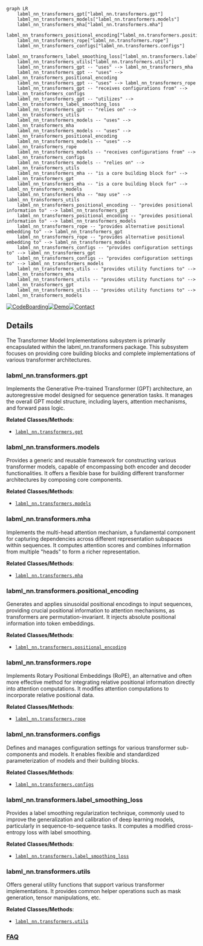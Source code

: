 ```mermaid
graph LR
    labml_nn_transformers_gpt["labml_nn.transformers.gpt"]
    labml_nn_transformers_models["labml_nn.transformers.models"]
    labml_nn_transformers_mha["labml_nn.transformers.mha"]
    labml_nn_transformers_positional_encoding["labml_nn.transformers.positional_encoding"]
    labml_nn_transformers_rope["labml_nn.transformers.rope"]
    labml_nn_transformers_configs["labml_nn.transformers.configs"]
    labml_nn_transformers_label_smoothing_loss["labml_nn.transformers.label_smoothing_loss"]
    labml_nn_transformers_utils["labml_nn.transformers.utils"]
    labml_nn_transformers_gpt -- "uses" --> labml_nn_transformers_mha
    labml_nn_transformers_gpt -- "uses" --> labml_nn_transformers_positional_encoding
    labml_nn_transformers_gpt -- "uses" --> labml_nn_transformers_rope
    labml_nn_transformers_gpt -- "receives configurations from" --> labml_nn_transformers_configs
    labml_nn_transformers_gpt -- "utilizes" --> labml_nn_transformers_label_smoothing_loss
    labml_nn_transformers_gpt -- "relies on" --> labml_nn_transformers_utils
    labml_nn_transformers_models -- "uses" --> labml_nn_transformers_mha
    labml_nn_transformers_models -- "uses" --> labml_nn_transformers_positional_encoding
    labml_nn_transformers_models -- "uses" --> labml_nn_transformers_rope
    labml_nn_transformers_models -- "receives configurations from" --> labml_nn_transformers_configs
    labml_nn_transformers_models -- "relies on" --> labml_nn_transformers_utils
    labml_nn_transformers_mha -- "is a core building block for" --> labml_nn_transformers_gpt
    labml_nn_transformers_mha -- "is a core building block for" --> labml_nn_transformers_models
    labml_nn_transformers_mha -- "may use" --> labml_nn_transformers_utils
    labml_nn_transformers_positional_encoding -- "provides positional information to" --> labml_nn_transformers_gpt
    labml_nn_transformers_positional_encoding -- "provides positional information to" --> labml_nn_transformers_models
    labml_nn_transformers_rope -- "provides alternative positional embedding to" --> labml_nn_transformers_gpt
    labml_nn_transformers_rope -- "provides alternative positional embedding to" --> labml_nn_transformers_models
    labml_nn_transformers_configs -- "provides configuration settings to" --> labml_nn_transformers_gpt
    labml_nn_transformers_configs -- "provides configuration settings to" --> labml_nn_transformers_models
    labml_nn_transformers_utils -- "provides utility functions to" --> labml_nn_transformers_mha
    labml_nn_transformers_utils -- "provides utility functions to" --> labml_nn_transformers_gpt
    labml_nn_transformers_utils -- "provides utility functions to" --> labml_nn_transformers_models
```

[![CodeBoarding](https://img.shields.io/badge/Generated%20by-CodeBoarding-9cf?style=flat-square)](https://github.com/CodeBoarding/CodeBoarding)[![Demo](https://img.shields.io/badge/Try%20our-Demo-blue?style=flat-square)](https://www.codeboarding.org/demo)[![Contact](https://img.shields.io/badge/Contact%20us%20-%20contact@codeboarding.org-lightgrey?style=flat-square)](mailto:contact@codeboarding.org)

## Details

The Transformer Model Implementations subsystem is primarily encapsulated within the labml_nn.transformers package. This subsystem focuses on providing core building blocks and complete implementations of various transformer architectures.

### labml_nn.transformers.gpt
Implements the Generative Pre-trained Transformer (GPT) architecture, an autoregressive model designed for sequence generation tasks. It manages the overall GPT model structure, including layers, attention mechanisms, and forward pass logic.


**Related Classes/Methods**:

- <a href="https://github.com/labmlai/annotated_deep_learning_paper_implementations/blob/master/labml_nn/transformers/gpt" target="_blank" rel="noopener noreferrer">`labml_nn.transformers.gpt`</a>


### labml_nn.transformers.models
Provides a generic and reusable framework for constructing various transformer models, capable of encompassing both encoder and decoder functionalities. It offers a flexible base for building different transformer architectures by composing core components.


**Related Classes/Methods**:

- <a href="https://github.com/labmlai/annotated_deep_learning_paper_implementations/blob/master/labml_nn/transformers/models.py" target="_blank" rel="noopener noreferrer">`labml_nn.transformers.models`</a>


### labml_nn.transformers.mha
Implements the multi-head attention mechanism, a fundamental component for capturing dependencies across different representation subspaces within sequences. It computes attention scores and combines information from multiple "heads" to form a richer representation.


**Related Classes/Methods**:

- <a href="https://github.com/labmlai/annotated_deep_learning_paper_implementations/blob/master/labml_nn/transformers/mha.py" target="_blank" rel="noopener noreferrer">`labml_nn.transformers.mha`</a>


### labml_nn.transformers.positional_encoding
Generates and applies sinusoidal positional encodings to input sequences, providing crucial positional information to attention mechanisms, as transformers are permutation-invariant. It injects absolute positional information into token embeddings.


**Related Classes/Methods**:

- <a href="https://github.com/labmlai/annotated_deep_learning_paper_implementations/blob/master/labml_nn/transformers/positional_encoding.py" target="_blank" rel="noopener noreferrer">`labml_nn.transformers.positional_encoding`</a>


### labml_nn.transformers.rope
Implements Rotary Positional Embeddings (RoPE), an alternative and often more effective method for integrating relative positional information directly into attention computations. It modifies attention computations to incorporate relative positional data.


**Related Classes/Methods**:

- <a href="https://github.com/labmlai/annotated_deep_learning_paper_implementations/blob/master/labml_nn/transformers/rope" target="_blank" rel="noopener noreferrer">`labml_nn.transformers.rope`</a>


### labml_nn.transformers.configs
Defines and manages configuration settings for various transformer sub-components and models. It enables flexible and standardized parameterization of models and their building blocks.


**Related Classes/Methods**:

- <a href="https://github.com/labmlai/annotated_deep_learning_paper_implementations/blob/master/labml_nn/transformers/configs.py" target="_blank" rel="noopener noreferrer">`labml_nn.transformers.configs`</a>


### labml_nn.transformers.label_smoothing_loss
Provides a label smoothing regularization technique, commonly used to improve the generalization and calibration of deep learning models, particularly in sequence-to-sequence tasks. It computes a modified cross-entropy loss with label smoothing.


**Related Classes/Methods**:

- <a href="https://github.com/labmlai/annotated_deep_learning_paper_implementations/blob/master/labml_nn/transformers/label_smoothing_loss.py" target="_blank" rel="noopener noreferrer">`labml_nn.transformers.label_smoothing_loss`</a>


### labml_nn.transformers.utils
Offers general utility functions that support various transformer implementations. It provides common helper operations such as mask generation, tensor manipulations, etc.


**Related Classes/Methods**:

- <a href="https://github.com/labmlai/annotated_deep_learning_paper_implementations/blob/master/labml_nn/transformers/utils.py" target="_blank" rel="noopener noreferrer">`labml_nn.transformers.utils`</a>




### [FAQ](https://github.com/CodeBoarding/GeneratedOnBoardings/tree/main?tab=readme-ov-file#faq)